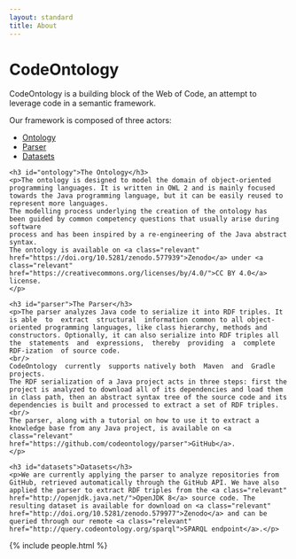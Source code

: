 ```yaml
---
layout: standard
title: About
---
```



<div id="about" class="about">
<div class="jumbotron about">
    <h1>CodeOntology</h1>
    <p>CodeOntology is a building block of the Web of Code, an attempt to leverage code in a semantic framework.</p>
    <p>Our framework is composed of three actors:
        <ul>
            <li><a class="relevant" href="#ontology">Ontology</a></li>
            <li><a class="relevant" href="#parser">Parser</a></li>
            <li><a class="relevant" href="#datasets">Datasets</a></li>
        </ul>
    </p>

    <h3 id="ontology">The Ontology</h3>
    <p>The ontology is designed to model the domain of object-oriented programming languages. It is written in OWL 2 and is mainly focused towards the Java programming language, but it can be easily reused to represent more languages.
    The modelling process underlying the creation of the ontology has
    been guided by common competency questions that usually arise during software
    process and has been inspired by a re-engineering of the Java abstract syntax.
    The ontology is available on <a class="relevant" href="https://doi.org/10.5281/zenodo.577939">Zenodo</a> under <a class="relevant" href="https://creativecommons.org/licenses/by/4.0/">CC BY 4.0</a> license.
    </p>

    <h3 id="parser">The Parser</h3>
    <p>The parser analyzes Java code to serialize it into RDF triples. It is able  to  extract  structural  information common to all object-oriented programming languages, like class hierarchy, methods and constructors. Optionally, it can also serialize into RDF triples all the  statements  and  expressions,  thereby  providing  a  complete  RDF-ization  of source code.
    <br/>
    CodeOntology  currently  supports natively both  Maven  and  Gradle  projects.
    The RDF serialization of a Java project acts in three steps: first the project is analyzed to download all of its dependencies and load them in class path, then an abstract syntax tree of the source code and its dependencies is built and processed to extract a set of RDF triples.
    <br/>
    The parser, along with a tutorial on how to use it to extract a knowledge base from any Java project, is available on <a class="relevant" href="https://github.com/codeontology/parser">GitHub</a>.
    </p>

    <h3 id="datasets">Datasets</h3>
    <p>We are currently applying the parser to analyze repositories from GitHub, retrieved automatically through the GitHub API. We have also applied the parser to extract RDF triples from the <a class="relevant" href="http://openjdk.java.net/">OpenJDK 8</a> source code. The resulting dataset is available for download on <a class="relevant" href="http://doi.org/10.5281/zenodo.579977">Zenodo</a> and can be queried through our remote <a class="relevant" href="http://query.codeontology.org/sparql">SPARQL endpoint</a>.</p>

<!--
<div class="container">
<div class="infos row">
    <div class="info col-md-3">
        <a id="repositories" class="relevant odometer">0</a>
		<h3>Repositories</h3>
    </div>
    <div class="info col-md-3">
        <a id="datasets" class="relevant odometer">0</a>
		<h3>Datasets</h3>
    </div>
    <div class="info col-md-3">
        <a id="lloc" class="relevant odometer">0</a>
		<h3>LLOCs</h3>
    </div>
    <div class="info col-md-3">
        <a id="triples" class="relevant odometer">0</a>
		<h3>Triples</h3>
    </div>
</div>
</div>
-->

<div class="container people">
	{% include people.html %}
</div>
</div>
</div>

<script src="public/js/scroller.js"></script>